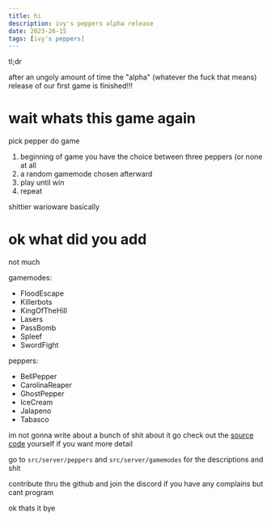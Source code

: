 ```yaml
---
title: hi 
description: ivy's peppers alpha release
date: 2023-26-15
tags: [ivy's peppers]
---
```


tl;dr

after an ungoly amount of time the "alpha" (whatever the fuck that means) release of our first game is finished!!!

# wait whats this game again
pick pepper do game

1. beginning of game you have the choice between three peppers (or none at all
2. a random gamemode chosen afterward
3. play until win
4. repeat

shittier warioware basically

# ok what did you add
not much

gamemodes:
- FloodEscape
- Killerbots
- KingOfTheHill
- Lasers
- PassBomb
- Spleef
- SwordFight

peppers:
- BellPepper
- CarolinaReaper
- GhostPepper
- IceCream
- Jalapeno
- Tabasco

im not gonna write about a bunch of shit about it go check out the [source code](https://github.com/spcy-ivy/ivys-peppers) yourself if you want more detail

go to `src/server/peppers` and `src/server/gamemodes` for the descriptions and shit

contribute thru the github and join the discord if you have any complains but cant program

ok thats it bye
